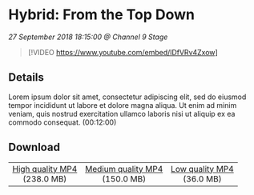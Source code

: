 # Hybrid: From the Top Down

*27 September 2018 18:15:00 @ Channel 9 Stage*

> [!VIDEO https://www.youtube.com/embed/lDfVRv4Zxow]

## Details

Lorem ipsum dolor sit amet, consectetur adipiscing elit, sed do eiusmod tempor incididunt ut labore et dolore magna aliqua. Ut enim ad minim veniam, quis nostrud exercitation ullamco laboris nisi ut aliquip ex ea commodo consequat. (00:12:00)

## Download

||||
|:--:|:----:|:-:|
|[High quality MP4](https://sec.ch9.ms/ch9/de2a/a06bd567-f9c5-4154-bb25-4565eb74de2a/ch9d4s04_high.mp4)<br />(238.0 MB)|[Medium quality MP4](https://sec.ch9.ms/ch9/de2a/a06bd567-f9c5-4154-bb25-4565eb74de2a/ch9d4s04_mid.mp4)<br />(150.0 MB)|[Low quality MP4](https://sec.ch9.ms/ch9/de2a/a06bd567-f9c5-4154-bb25-4565eb74de2a/ch9d4s04.mp4)<br />(36.0 MB)|